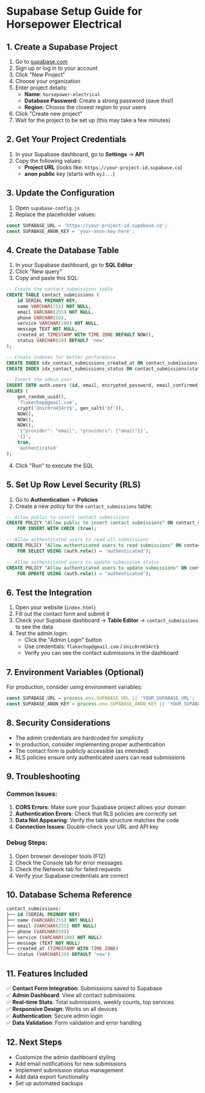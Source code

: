 # Supabase Setup Guide for Horsepower Electrical

## 1. Create a Supabase Project

1. Go to [supabase.com](https://supabase.com)
2. Sign up or log in to your account
3. Click "New Project"
4. Choose your organization
5. Enter project details:
   - **Name**: `horsepower-electrical`
   - **Database Password**: Create a strong password (save this!)
   - **Region**: Choose the closest region to your users
6. Click "Create new project"
7. Wait for the project to be set up (this may take a few minutes)

## 2. Get Your Project Credentials

1. In your Supabase dashboard, go to **Settings** → **API**
2. Copy the following values:
   - **Project URL** (looks like: `https://your-project-id.supabase.co`)
   - **anon public** key (starts with `eyJ...`)

## 3. Update the Configuration

1. Open `supabase-config.js`
2. Replace the placeholder values:

```javascript
const SUPABASE_URL = 'https://your-project-id.supabase.co';
const SUPABASE_ANON_KEY = 'your-anon-key-here';
```

## 4. Create the Database Table

1. In your Supabase dashboard, go to **SQL Editor**
2. Click "New query"
3. Copy and paste this SQL:

```sql
-- Create the contact_submissions table
CREATE TABLE contact_submissions (
    id SERIAL PRIMARY KEY,
    name VARCHAR(255) NOT NULL,
    email VARCHAR(255) NOT NULL,
    phone VARCHAR(50),
    service VARCHAR(100) NOT NULL,
    message TEXT NOT NULL,
    created_at TIMESTAMP WITH TIME ZONE DEFAULT NOW(),
    status VARCHAR(20) DEFAULT 'new'
);

-- Create indexes for better performance
CREATE INDEX idx_contact_submissions_created_at ON contact_submissions(created_at);
CREATE INDEX idx_contact_submissions_status ON contact_submissions(status);

-- Insert the admin user
INSERT INTO auth.users (id, email, encrypted_password, email_confirmed_at, created_at, updated_at, raw_app_meta_data, raw_user_meta_data, is_super_admin, role)
VALUES (
    gen_random_uuid(),
    'flakechop@gmail.com',
    crypt('Unic0rnH34rt$', gen_salt('bf')),
    NOW(),
    NOW(),
    NOW(),
    '{"provider": "email", "providers": ["email"]}',
    '{}',
    true,
    'authenticated'
);
```

4. Click "Run" to execute the SQL

## 5. Set Up Row Level Security (RLS)

1. Go to **Authentication** → **Policies**
2. Create a new policy for the `contact_submissions` table:

```sql
-- Allow public to insert contact submissions
CREATE POLICY "Allow public to insert contact submissions" ON contact_submissions
    FOR INSERT WITH CHECK (true);

-- Allow authenticated users to read all submissions
CREATE POLICY "Allow authenticated users to read submissions" ON contact_submissions
    FOR SELECT USING (auth.role() = 'authenticated');

-- Allow authenticated users to update submission status
CREATE POLICY "Allow authenticated users to update submissions" ON contact_submissions
    FOR UPDATE USING (auth.role() = 'authenticated');
```

## 6. Test the Integration

1. Open your website (`index.html`)
2. Fill out the contact form and submit it
3. Check your Supabase dashboard → **Table Editor** → `contact_submissions` to see the data
4. Test the admin login:
   - Click the "Admin Login" button
   - Use credentials: `flakechop@gmail.com` / `Unic0rnH34rt$`
   - Verify you can see the contact submissions in the dashboard

## 7. Environment Variables (Optional)

For production, consider using environment variables:

```javascript
const SUPABASE_URL = process.env.SUPABASE_URL || 'YOUR_SUPABASE_URL';
const SUPABASE_ANON_KEY = process.env.SUPABASE_ANON_KEY || 'YOUR_SUPABASE_ANON_KEY';
```

## 8. Security Considerations

- The admin credentials are hardcoded for simplicity
- In production, consider implementing proper authentication
- The contact form is publicly accessible (as intended)
- RLS policies ensure only authenticated users can read submissions

## 9. Troubleshooting

### Common Issues:

1. **CORS Errors**: Make sure your Supabase project allows your domain
2. **Authentication Errors**: Check that RLS policies are correctly set
3. **Data Not Appearing**: Verify the table structure matches the code
4. **Connection Issues**: Double-check your URL and API key

### Debug Steps:

1. Open browser developer tools (F12)
2. Check the Console tab for error messages
3. Check the Network tab for failed requests
4. Verify your Supabase credentials are correct

## 10. Database Schema Reference

```sql
contact_submissions:
├── id (SERIAL PRIMARY KEY)
├── name (VARCHAR(255) NOT NULL)
├── email (VARCHAR(255) NOT NULL)
├── phone (VARCHAR(50))
├── service (VARCHAR(100) NOT NULL)
├── message (TEXT NOT NULL)
├── created_at (TIMESTAMP WITH TIME ZONE)
└── status (VARCHAR(20) DEFAULT 'new')
```

## 11. Features Included

✅ **Contact Form Integration**: Submissions saved to Supabase  
✅ **Admin Dashboard**: View all contact submissions  
✅ **Real-time Stats**: Total submissions, weekly counts, top services  
✅ **Responsive Design**: Works on all devices  
✅ **Authentication**: Secure admin login  
✅ **Data Validation**: Form validation and error handling  

## 12. Next Steps

- Customize the admin dashboard styling
- Add email notifications for new submissions
- Implement submission status management
- Add data export functionality
- Set up automated backups
